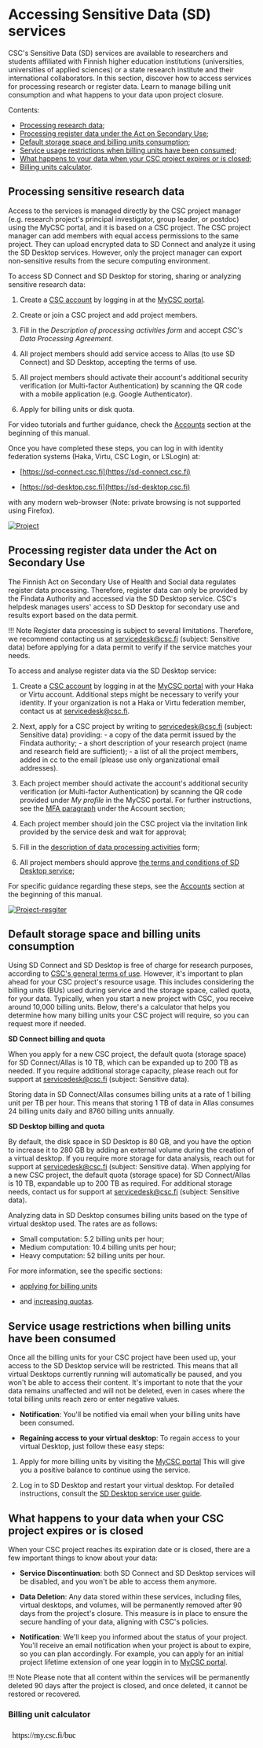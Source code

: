 # Accessing Sensitive Data (SD) services 
  
CSC's Sensitive Data (SD) services are available to researchers and students affiliated with Finnish higher education institutions (universities, universities of applied sciences) or a state research institute and their international collaborators. In this section, discover how to access services for processing research or register data. Learn to manage billing unit consumption and what happens to your data upon project closure.

Contents:

 * [Processing research data](./sd-access.md#processing-sensitive-research-data);
 * [Processing register data under the Act on Secondary Use](./sd-access.md#processing-register-data-under-the-act-on-secondary-use);
 * [Default storage space and billing units consumption](./sd-access.md#default-storage-space-and-billing-units-consumption);
 * [Service usage restrictions when billing units have been consumed](./sd-access.md#service-usage-restrictions-when-billing-units-have-been-consumed);
 * [What happens to your data when your CSC project expires or is closed](./sd-access.md#what-happens-to-your-data-when-your-csc-project-expires-or-is-closed);
 * [Billing units calculator](./sd-access.md#default-storage-space-and-billing-units-consumption).


## Processing sensitive research data

Access to the services is managed directly by the CSC project manager (e.g. research project's principal investigator, group leader, or postdoc) using the MyCSC portal, and it is based on a CSC project. The CSC project manager can add members with equal access permissions to the same project. They can upload encrypted data to SD Connect and analyze it using the SD Desktop services. However, only the project manager can export non-sensitive results from the secure computing environment. 

To access SD Connect and SD Desktop for storing, sharing or analyzing sensitive research data:

1. Create a [CSC account](../../accounts/how-to-create-new-user-account.md) by logging in at the [MyCSC portal](https://my.csc.fi).

2. Create or join a CSC project and add project members.

3. Fill in the _Description of processing activities form_ and accept _CSC's Data Processing Agreement_.  

4. All project members should add service access to Allas (to use SD Connect) and SD Desktop, accepting the terms of use. 

5. All project members should activate their account's additional security verification (or Multi-factor Authentication) by scanning the QR code with a mobile application (e.g. Google Authenticator).

6. Apply for billing units or disk quota.


For video tutorials and further guidance, check the [Accounts](../../accounts/index.md) section at the beginning of this manual.

Once you have completed these steps, you can log in with identity federation systems (Haka, Virtu, CSC Login, or LSLogin) at:

* [https://sd-connect.csc.fi](https://sd-connect.csc.fi) 	 
  
* [https://sd-desktop.csc.fi](https://sd-desktop.csc.fi)	 
  

with any modern web-browser (Note: private browsing is not supported using Firefox).

[![Project](images/connect/reasearchdata.png)](images/connect/reasearchdata.png)


## Processing register data under the Act on Secondary Use

The Finnish Act on Secondary Use of Health and Social data regulates register data processing. Therefore, register data can only be provided by the Findata Authority and accessed via the SD Desktop service. CSC's helpdesk manages users' access to  SD Desktop for secondary use and results export based on the data permit.


!!! Note
    Register data processing is subject to several limitations. Therefore, we recommend contacting us at servicedesk@csc.fi (subject: Sensitive data) before applying for a data permit to verify if the service matches your needs. 

To access and analyse register data via the SD Desktop service:

 1. Create a [CSC account](../../accounts/how-to-create-new-user-account.md) by logging in at the [MyCSC portal](https://my.csc.fi) with your Haka or Virtu account. Additional steps might be necessary to verify your identity. If your organization is not a Haka or Virtu federation member, contact us at servicedesk@csc.fi.


2. Next, apply for a CSC project by writing to servicedesk@csc.fi (subject: Sensitive data) providing: - a copy of the data permit issued by the Findata authority; - a short description of your research project (name and research field are sufficient); - a list of all the project members, added in cc to the email (please use only organizational email addresses).
  
3. Each project member should activate the account's additional security verification (or Multi-factor Authentication) by scanning the QR code provided under _My profile_ in the MyCSC portal. For further instructions, see the [MFA paragraph](../../accounts/mfa.md) under the Account section;


4. Each project member should join the CSC project via the invitation link provided by the service desk and wait for approval;
  
 	
5. Fill in the [description of data processing activities](../../accounts/when-your-project-handles-personal-data.md) form;	 
  
 	 
6. All project members should approve [the terms and conditions of SD Desktop service](../../accounts/how-to-add-service-access-for-project.md#member);	 
  
 	 
For specific guidance regarding these steps, see the [Accounts](../../accounts/index.md) section at the beginning of this manual.	 


[![Project-resgiter](images/connect/secondaryuse.png)](images/connect/secondaryuse.png)
  
## Default storage space and billing units consumption

Using SD Connect and SD Desktop is free of charge for research purposes, according to [CSC's general terms of use](https://research.csc.fi/free-of-charge-use-cases). However, it's important to plan ahead for your CSC project's resource usage. 
This includes considering the billing units (BUs) used during service and the storage space, called quota, for your data.  Typically, when you start a new project with CSC, you receive around 10,000 billing units. Below, there's a calculator that helps you determine how many billing units your CSC project will require, so you can request more if needed.


**SD Connect billing and quota**

When you apply for a new CSC project, the default quota (storage space) for SD Connect/Allas is 10 TB, which can be expanded up to 200 TB as needed. If you require additional storage capacity, please reach out for support at servicedesk@csc.fi (subject: Sensitive data).

Storing data in SD Connect/Allas consumes billing units at a rate of 1 billing unit per TB per hour. This means that storing 1 TB of data in Allas consumes 24 billing units daily and 8760 billing units annually.

**SD Desktop billing and quota**

By default, the disk space in SD Desktop is 80 GB, and you have the option to increase it to 280 GB by adding an external volume during the creation of a virtual desktop. If you require more storage for data analysis, reach out for support at servicedesk@csc.fi (subject: Sensitive data).
When applying for a new CSC project, the default quota (storage space) for SD Connect/Allas is 10 TB, expandable up to 200 TB as required. For additional storage needs, contact us for support at servicedesk@csc.fi (subject: Sensitive data).

Analyzing data in SD Desktop consumes billing units based on the type of virtual desktop used. The rates are as follows:

* Small computation: 5.2 billing units per hour;
* Medium computation: 10.4 billing units per hour;
* Heavy computation: 52 billing units per hour.

For more information, see the specific sections: 

* [applying for billing units](../../accounts/how-to-apply-for-billing-units.md) 

* and [increasing quotas](../../accounts/how-to-increase-disk-quotas.md).


## Service usage restrictions when billing units have been consumed

Once all the billing units for your CSC project have been used up, your access to the SD Desktop service will be restricted. This means that all virtual Desktops currently running will automatically be paused, and you won't be able to access their content. It's important to note that the your data remains unaffected and will not be deleted, even in cases where the total billing units reach zero or enter negative values.

* **Notification**: You'll be notified via email when your billing units have been consumed.
  
* **Regaining access to your virtual desktop**: To regain access to your virtual Desktop, just follow these easy steps:

1. Apply for more billing units by visiting the [MyCSC portal](https://my.csc.fi) This will give you a positive balance to continue using the service.

2. Log in to SD Desktop and restart your virtual desktop. For detailed instructions, consult the [SD Desktop service user guide](../../data/sensitive-data/sd_desktop.md#pausing-or-unpausing-a-virtual-desktop).


## What happens to your data when your CSC project expires or is closed

When your CSC project reaches its expiration date or is closed, there are a few important things to know about your data:

* **Service Discontinuation**: both SD Connect and SD Desktop services will be disabled, and you won't be able to access them anymore.

* **Data Deletion**: Any data stored within these services, including files, virtual desktops, and volumes, will be permanently removed after 90 days from the project's closure. This measure is in place to ensure the secure handling of your data, aligning with CSC's policies.

* **Notification**: We'll keep you informed about the status of your project. You'll receive an email notification when your project is about to expire, so you can plan accordingly. For example, you can apply for an initial project lifetime extension of one year loggin in to [MyCSC portal](https://my.csc.fi).

!!! Note
    Please note that all content within the services will be permanently deleted 90 days after the project is closed, and once deleted, it cannot be restored or recovered.


### Billing unit calculator

<iframe srcdoc="https://my.csc.fi/buc" style="width: 100%; height: 1300px; border: 0"></iframe>


